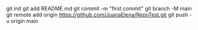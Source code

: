 git init
git add README.md
git commit -m "first commit"
git branch -M main
git remote add origin https://github.com/JuanaElena/RepoTest.git
git push -u origin main
